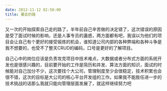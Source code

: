 ```yaml
---
date: 2012-11-12 02:50:00
title: 要走的路
---
```




又一次的开始探索自己走的路了，半年前自己辛苦做的决定错了，这次错误的原因是受了面试时候的影响，还是人事专员的蛊惑，两方面都有吧，我误以为他们的项目会让自己有个更好的接受锻炼的机会，谁知道公司内部的各种弊端和各种斗争是我不想要的，也受不了整天CRUD的编码，口号是更好的了解项目。

自己心中的岗位应该是负责攻克项目中技术难点，大数据或者分布式方面的系统开发也是很感兴趣的，目前要开始的工作是简历和并发、算法方面的知识，面试的时候能对自己加分不少，这次要找个大公司，管理制度至少会很稳定，技术积累也会很不错，这次的目标是大公司的核心平台开发组的工作。如果我不能胜任进一步的技术挑战的话那么我就只能向管理层面发展了，就这样继续努力吧